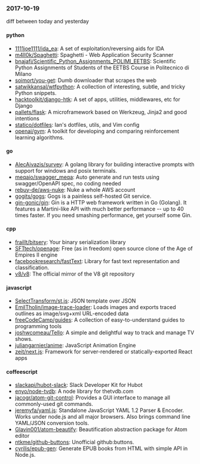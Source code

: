### 2017-10-19
diff between today and yesterday

#### python
* [1111joe1111/ida_ea](https://github.com/1111joe1111/ida_ea): A set of exploitation/reversing aids for IDA
* [m4ll0k/Spaghetti](https://github.com/m4ll0k/Spaghetti): Spaghetti - Web Application Security Scanner
* [bnajafi/Scientific_Python_Assignments_POLIMI_EETBS](https://github.com/bnajafi/Scientific_Python_Assignments_POLIMI_EETBS): Scientific Python Assignments of Students of the EETBS Course in Politecnico di Milano
* [soimort/you-get](https://github.com/soimort/you-get):  Dumb downloader that scrapes the web
* [satwikkansal/wtfpython](https://github.com/satwikkansal/wtfpython): A collection of interesting, subtle, and tricky Python snippets.
* [hacktoolkit/django-htk](https://github.com/hacktoolkit/django-htk): A set of apps, utilities, middlewares, etc for Django
* [pallets/flask](https://github.com/pallets/flask): A microframework based on Werkzeug, Jinja2 and good intentions
* [statico/dotfiles](https://github.com/statico/dotfiles):  Ian's dotfiles, utils, and Vim config
* [openai/gym](https://github.com/openai/gym): A toolkit for developing and comparing reinforcement learning algorithms.

#### go
* [AlecAivazis/survey](https://github.com/AlecAivazis/survey): A golang library for building interactive prompts with support for windows and posix terminals.
* [meqaio/swagger_meqa](https://github.com/meqaio/swagger_meqa): Auto generate and run tests using swagger/OpenAPI spec, no coding needed
* [rebuy-de/aws-nuke](https://github.com/rebuy-de/aws-nuke): Nuke a whole AWS account
* [gogits/gogs](https://github.com/gogits/gogs): Gogs is a painless self-hosted Git service.
* [gin-gonic/gin](https://github.com/gin-gonic/gin): Gin is a HTTP web framework written in Go (Golang). It features a Martini-like API with much better performance -- up to 40 times faster. If you need smashing performance, get yourself some Gin.

#### cpp
* [fraillt/bitsery](https://github.com/fraillt/bitsery): Your binary serialization library
* [SFTtech/openage](https://github.com/SFTtech/openage): Free (as in freedom) open source clone of the Age of Empires II engine 
* [facebookresearch/fastText](https://github.com/facebookresearch/fastText): Library for fast text representation and classification.
* [v8/v8](https://github.com/v8/v8): The official mirror of the V8 git repository

#### javascript
* [SelectTransform/st.js](https://github.com/SelectTransform/st.js): JSON template over JSON
* [EmilTholin/image-trace-loader](https://github.com/EmilTholin/image-trace-loader): Loads images and exports traced outlines as image/svg+xml URL-encoded data
* [freeCodeCamp/guides](https://github.com/freeCodeCamp/guides): A collection of easy-to-understand guides to programming tools
* [joshwcomeau/Tello](https://github.com/joshwcomeau/Tello):  A simple and delightful way to track and manage TV shows.
* [juliangarnier/anime](https://github.com/juliangarnier/anime): JavaScript Animation Engine
* [zeit/next.js](https://github.com/zeit/next.js): Framework for server-rendered or statically-exported React apps

#### coffeescript
* [slackapi/hubot-slack](https://github.com/slackapi/hubot-slack): Slack Developer Kit for Hubot
* [enyo/node-tvdb](https://github.com/enyo/node-tvdb): A node library for thetvdb.com
* [jacogr/atom-git-control](https://github.com/jacogr/atom-git-control): Provides a GUI interface to manage all commonly-used git commands.
* [jeremyfa/yaml.js](https://github.com/jeremyfa/yaml.js): Standalone JavaScript YAML 1.2 Parser & Encoder. Works under node.js and all major browsers. Also brings command line YAML/JSON conversion tools.
* [Glavin001/atom-beautify](https://github.com/Glavin001/atom-beautify):  Beautification abstraction package for Atom editor
* [ntkme/github-buttons](https://github.com/ntkme/github-buttons): Unofficial github:buttons.
* [cyrilis/epub-gen](https://github.com/cyrilis/epub-gen): Generate EPUB books from HTML with simple API in Node.js.
